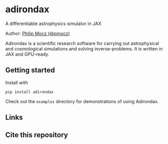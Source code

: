 # adirondax
A differentiable astrophysics simulator in JAX

Author: [Philip Mocz (@pmocz)](https://github.com/pmocz/)

Adirondax is a scientific research software for carrying out astrophysical and cosmological simulations and solving inverse-problems. It is written in JAX and GPU-ready.

## Getting started

Install with 

```console
pip install adirondax
```

Check out the `examples` directory for demonstrations of using Adirondax.

## Links


## Cite this repository

